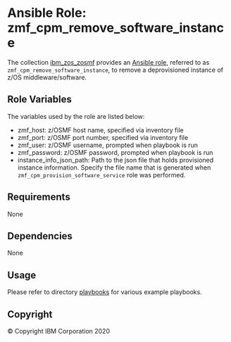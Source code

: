 # Ansible Role: zmf_cpm_remove_software_instance

The collection [ibm_zos_zosmf](../../README.md) provides an [Ansible role](https://docs.ansible.com/ansible/latest/user_guide/playbooks_reuse_roles.html), referred to as `zmf_cpm_remove_software_instance`, to remove a deprovisioned instance of z/OS middleware/software.

## Role Variables

The variables used by the role are listed below:

- zmf_host: z/OSMF host name, specified via inventory file
- zmf_port: z/OSMF port number, specified via inventory file
- zmf_user: z/OSMF username, prompted when playbook is run
- zmf_password: z/OSMF password, prompted when playbook is run
- instance_info_json_path: Path to the json file that holds provisioned instance information. Specify the file name that is generated when `zmf_cpm_provision_software_service` role was performed.

## Requirements

None

## Dependencies

None

## Usage

Please refer to directory [playbooks](../../playbooks/README.md) for various example playbooks.

## Copyright

© Copyright IBM Corporation 2020
